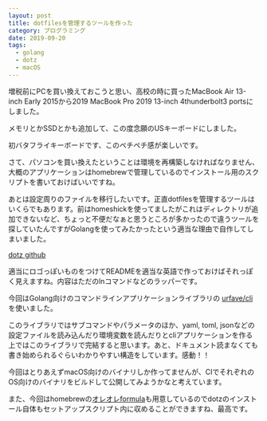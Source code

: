 ```yaml
---
layout: post
title: dotfilesを管理するツールを作った
category: プログラミング
date: 2019-09-20
tags:
  - golang
  - dotz
  - macOS
---
```


増税前にPCを買い換えておこうと思い、高校の時に買ったMacBook Air 13-inch Early 2015から2019 MacBook Pro 2019 13-inch 4thunderbolt3 portsにしました。

メモリとかSSDとかも追加して、この度念願のUSキーボードにしました。

初バタフライキーボードです、このペチペチ感が楽しいです。

さて、パソコンを買い換えたということは環境を再構築しなければなりません、大概のアプリケーションはhomebrewで管理しているのでインストール用のスクリプトを書いておけばいいですね。

あとは設定周りのファイルを移行したいです。正直dotfilesを管理するツールはいくらでもあります。前はhomeshickを使ってましたがこれはディレクトリが追加できないなど、ちょっと不便だなぁと思うところが多かったので違うツールを探していたんですがGolangを使ってみたかったという適当な理由で自作してしまいました。

[dotz github](https://github.com/magcho/dotz)

適当にロゴっぽいものをつけてREADMEを適当な英語で作っておけばそれっぽく見えますね。内容はただのlnコマンドなどのラッパーです。

今回はGolang向けのコマンドラインアプリケーションライブラリの [urfave/cli](https://github.com/urfave/cli)を使いました。

このライブラリではサブコマンドやパラメータのほか、yaml, toml, jsonなどの設定ファイルを読み込んだり環境変数を読んだりとcliアプリケーションを作る上ではこのライブラリで完結すると思います。あと、ドキュメント読まなくても書き始められるぐらいわかりやすい構造をしています。感動！！

今回はとりあえずmacOS向けのバイナリしか作ってませんが、CIでそれぞれのOS向けのバイナリをビルドして公開してみようかなと考えています。

また、今回はhomebrewの[オレオレformula](https://github.com/magcho/homebrew-magcho)も用意しているのでdotzのインストール自体もセットアップスクリプト内に収めることができますね、最高です。
